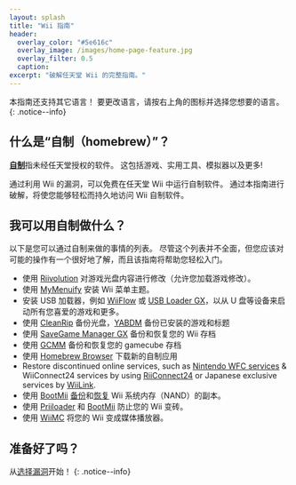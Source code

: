 ```yaml
---
layout: splash
title: "Wii 指南"
header:
  overlay_color: "#5e616c"
  overlay_image: /images/home-page-feature.jpg
  overlay_filter: 0.5
  caption:
excerpt: "破解任天堂 Wii 的完整指南。"
---
```


本指南还支持其它语言！ 要更改语言，请按右上角的图标并选择您想要的语言。
{: .notice--info}

## 什么是“自制（homebrew）”？

[**自制**](https://en.wikipedia.org/wiki/Homebrew_(video_games))指未经任天堂授权的软件。 这包括游戏、实用工具、模拟器以及更多!

通过利用 Wii 的漏洞，可以免费在任天堂 Wii 中运行自制软件。 通过本指南进行破解，将使您能够轻松而持久地访问 Wii 自制软件。

## 我可以用自制做什么？

以下是您可以通过自制来做的事情的列表。 尽管这个列表并不全面，但您应该对可能的操作有一个很好地了解，而且该指南将帮助您轻松入门。

- 使用 [Riivolution](riivolution) 对游戏光盘内容进行修改（允许您加载游戏修改）。
- 使用 [MyMenuify](themes) 安装 Wii 菜单主题。
- 安装 USB 加载器，例如 [WiiFlow](wiiflow) 或 [USB Loader GX](usbloadergx)，以从 U 盘等设备来启动所有您喜爱的游戏和更多。
- 使用 [CleanRip](/dump-games) 备份光盘，[YABDM](dump-wads) 备份已安装的游戏和标题
- 使用 [SaveGame Manager GX](https://wiidatabase.de/downloads/wii-tools/savegame-manager-gx-beta/) 备份和恢复您的 Wii 存档
- 使用 [GCMM](gcsaves) 备份和恢复您的 gamecube 存档
- 使用 [Homebrew Browser](hbb) 下载新的自制应用
- Restore discontinued online services, such as [Nintendo WFC services](wiimmfi) & WiiConnect24 services by using [RiiConnect24](riiconnect24) or Japanese exclusive services by [WiiLink](wiilink).
- 使用 [BootMii](hbc) [备份](bootmii)和[恢复](bootmiirecover) Wii 系统内存（NAND）的副本。
- 使用 [Priiloader](priiloader) 和 [BootMii](bootmii) 防止您的 Wii 变砖。
- 使用 [WiiMC](https://oscwii.org/library/app/wiimc-ss) 将您的 Wii 变成媒体播放器。


## 准备好了吗？

从[选择漏洞](get-started)开始！
{: .notice--info}
